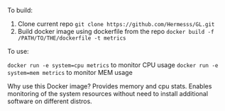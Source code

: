To build:

1. Clone current repo ```git clone https://github.com/Hermesss/GL.git```
2. Build docker image using dockerfile from the repo ```docker build -f /PATH/TO/THE/dockerfile -t metrics```

To use:

```docker run -e system=cpu metrics``` to monitor CPU usage
```docker run -e system=mem metrics``` to monitor MEM usage


Why use this Docker image?
Provides memory and cpu stats.
Enables monitoring of the system resources without need to install additional software on different distros.

